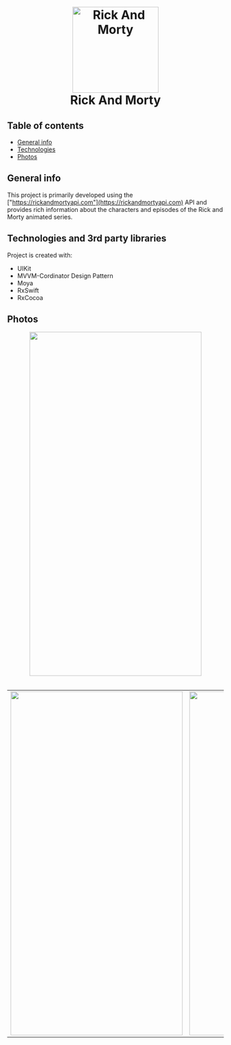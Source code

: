 <h1 align="center">
  <br>
 <img src="https://user-images.githubusercontent.com/82471515/226115826-b9eacc3a-a1b0-47f9-a2c6-c87900477775.png" alt="Rick And Morty" width="200">
  <br>
  Rick And Morty
  <br>
</h1>


## Table of contents
* [General info](#general-info)
* [Technologies](#technologies)
* [Photos](#photos)

## General info

This project is primarily developed using the ["https://rickandmortyapi.com"](https://rickandmortyapi.com) API and provides rich information about the characters and episodes of the Rick and Morty animated series. 
	
## Technologies and 3rd party libraries
Project is created with:
* UIKit
* MVVM-Cordinator Design Pattern
* Moya
* RxSwift
* RxCocoa
	
## Photos

<p align="center">
  <img src="https://user-images.githubusercontent.com/82471515/226112121-957f6f59-9d4e-4973-b641-95e966ab34f2.png" width=400 height=800>
<br>
</br>
<table>
  <tr>
    <td><img src="https://user-images.githubusercontent.com/82471515/226112142-d3b90401-5ae1-46bf-a54c-7d3863f88e53.png" width=400 height=800></td>
    <td><img src="https://user-images.githubusercontent.com/82471515/226112003-011204a9-ac34-4962-9f1b-67a5be440e39.png" width=400 height=800></td>
      </tr>
 </table>




 
